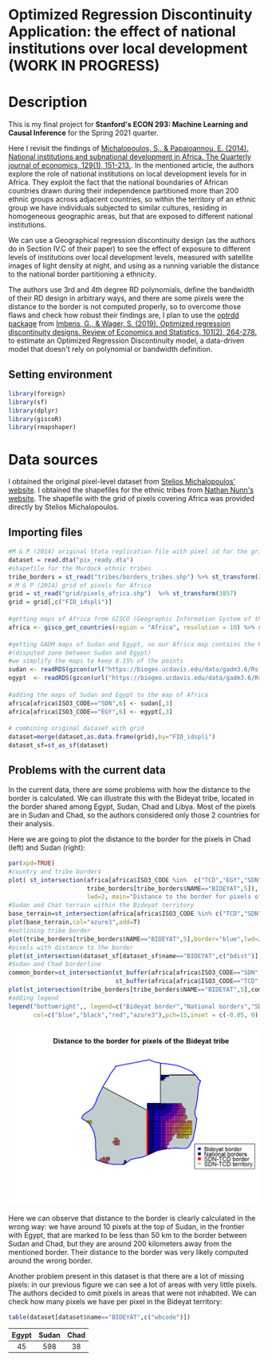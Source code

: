 # Optimized Regression Discontinuity Application: the effect of national institutions over local development (WORK IN PROGRESS)

# Description
This is my final project for **Stanford's ECON 293: Machine Learning and Causal Inference** for the Spring 2021 quarter.

Here I revisit the findings of [Michalopoulos, S., & Papaioannou, E. (2014). National institutions and subnational development in Africa. The Quarterly journal of economics, 129(1), 151-213.](https://academic.oup.com/qje/article-abstract/129/1/151/1897929?redirectedFrom=fulltext). In the mentioned article, the authors explore the role of national institutions on local development levels for in Africa. They exploit the fact that the national boundaries of African countries drawn during their independence partitioned more than 200 ethnic groups across adjacent countries, so within the territory of an ethnic group we have individuals subjected to similar cultures, residing in homogeneous geographic areas, but that are exposed to different national institutions.

We can use a Geographical regression discontinuity design (as the authors do in Section IV.C of their paper) to see the effect of exposure to different levels of institutions over local development levels, measured with satellite images of light density at night, and using as a running variable the distance to the national border partitioning a ethnicity.

The authors use 3rd and 4th degree RD polynomials, define the bandwidth of their RD design in arbitrary ways, and there are some pixels were the distance to the border is not computed properly, so to overcome those flaws and check how robust their findings are, I plan to use the [optrdd package](https://github.com/swager/optrdd) from [Imbens, G., & Wager, S. (2019). Optimized regression discontinuity designs. Review of Economics and Statistics, 101(2), 264-278.](https://arxiv.org/pdf/1705.01677.pdf) to estimate an Optimized Regression Discontinuity model, a data-driven model that doesn't rely on polynomial or bandwidth definition. 






## Setting environment
```R
library(foreign)
library(sf)
library(dplyr)
library(giscoR)
library(rmapshaper)
```

# Data sources

I obtained the original pixel-level dataset from [Stelios Michalopoulos' website](https://drive.google.com/file/d/1UZzwCmT7RZ7JCSx-NXAfu_-n5i6xkjRr/view?usp=sharing). I obtained the shapefiles for the ethnic tribes from [Nathan Nunn's website](https://scholar.harvard.edu/files/nunn/files/murdock_shapefile.zip). The shapefile with the grid of pixels covering Africa was provided directly by Stelios Michalopoulos.


## Importing files

```R
#M & P (2014) original Stata replication file with pixel id for the grid
dataset = read.dta("pix_ready.dta")
#shapefile for the Murdock ethnic tribes
tribe_borders = st_read("tribes/borders_tribes.shp") %>% st_transform(3857)
# M & P (2014) grid of pixels for Africa
grid = st_read("grid/pixels_africa.shp")  %>% st_transform(3857)
grid = grid[,c("FID_idspli")]

#getting maps of Africa from GISCO (Geographic Information System of the COmmission) from Eurostat
africa <- gisco_get_countries(region = "Africa", resolution = 10) %>% st_transform(3857)

#getting GADM maps of Sudan and Egypt, so our Africa map contains the Halaib Triangle 
#(disputed zone between Sudan and Egypt)
#we simplify the maps to keep 0.15% of the points
sudan <- readRDS(gzcon(url("https://biogeo.ucdavis.edu/data/gadm3.6/Rsf/gadm36_SDN_0_sf.rds"))) %>% ms_simplify(keep=0.0015) %>% st_transform(3857)
egypt  <- readRDS(gzcon(url("https://biogeo.ucdavis.edu/data/gadm3.6/Rsf/gadm36_EGY_0_sf.rds")))%>% ms_simplify(keep=0.0015) %>% st_transform(3857)

#adding the maps of Sudan and Egypt to the map of Africa
africa[africa$ISO3_CODE=="SDN",6] <- sudan[,3]
africa[africa$ISO3_CODE=="EGY",6] <- egypt[,3]

# combining original dataset with grid
dataset=merge(dataset,as.data.frame(grid),by="FID_idspli")
dataset_sf=st_as_sf(dataset)
```
## Problems with the current data
In the current data, there are some problems with how the distance to the border is calculated. We can illustrate this with the Bideyat tribe, located in the border shared among Egypt, Sudan, Chad and Libya. Most of the pixels are in Sudan and Chad, so the authors considered only those 2 countries for their analysis.

Here we are going to plot the distance to the border for the pixels in Chad (left) and Sudan (right):
```R
par(xpd=TRUE)
#country and tribe borders
plot( st_intersection(africa[africa$ISO3_CODE %in%  c("TCD","EGY","SDN","LBY"),6],
                      tribe_borders[tribe_borders$NAME=="BIDEYAT",5]),
                      lwd=2, main="Distance to the border for pixels of the Bideyat tribe")
#Sudan and Chat terrain within the Bideyat territory
base_terrain=st_intersection(africa[africa$ISO3_CODE %in% c("TCD","SDN"),6],tribe_borders[tribe_borders$NAME=="BIDEYAT",5])
plot(base_terrain,col="azure3",add=T)
#outlining tribe border
plot(tribe_borders[tribe_borders$NAME=="BIDEYAT",5],border="blue",lwd=2,add=T)
#pixels with distance to the border
plot(st_intersection(dataset_sf[dataset_sf$name=="BIDEYAT",c("bdist")],base_terrain),add=T)
#Sudan and Chad borderline
common_border=st_intersection(st_buffer(africa[africa$ISO3_CODE=="SDN",6],500),
                              st_buffer(africa[africa$ISO3_CODE=="TCD",6],500))
plot(st_intersection(tribe_borders[tribe_borders$NAME=="BIDEYAT",5],common_border), border="red",lwd=4,add=T)
#adding legend
legend("bottomright",, legend=c("Bideyat border","National borders","SDN-TCD border", "SDN-TCD territory"),
       col=c("blue","black","red","azure3"),pch=15,inset = c(-0.05, 0) )
```
<p align="center">
  <img src="markdown_files/figure-html/unnamed-chunk-3-1.png" />
</p>

Here we can observe that distance to the border is clearly calculated in the wrong way: we have around 10 pixels at the top of Sudan, in the frontier with Egypt, that are marked to be less than 50 km to the border between Sudan and Chad, but they are around 200 kilometers away from the mentioned border. Their distance to the border was very likely computed around the wrong border.

Another problem present in this dataset is that there are a lot of missing pixels: in our previous figure we can see a lot of areas with very little pixels. The authors decided to omit pixels in areas that were not inhabited. We can check how many pixels we have per pixel in the Bideyat territory:
```R
table(dataset[dataset$name=="BIDEYAT",c("wbcode")])
```
 | Egypt | Sudan | Chad |
 |:-------------:|:-------------:|:-------------:|
 |45 | 598 | 38 |


